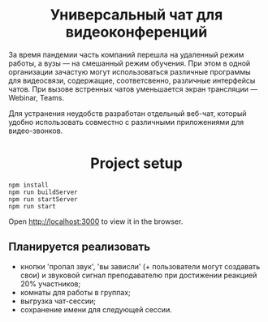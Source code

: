 <h1 align="center">Универсальный чат для видеоконференций</h1>

<p>
За время пандемии часть компаний перешла на удаленный режим работы, а вузы — на смешанный режим обучения. При этом в одной организации зачастую могут использоваться различные программы для видеосвязи, содержащие, соответсвенно, различные интерфейсы чатов. При вызове встренных чатов уменьшается экран трансляции — Webinar, Teams.
</p>

<p>
Для устранения неудобств разработан отдельный веб-чат, который удобно использовать совместно с различными приложениями для видео-звонков.
</p>

<h1 align="center">Project setup</h1>

```
npm install
npm run buildServer
npm run startServer
npm run start
```

Open [http://localhost:3000](http://localhost:3000) to view it in the browser.

## Планируется реализовать 

- кнопки 'пропал звук', 'вы зависли' (+ пользователи могут создавать свои) и звуковой сигнал преподавателю при достижении реакцией 20% участников;
- комнаты для работы в группах;
- выгрузка чат-сессии;
- сохранение имени для следующей сессии.
